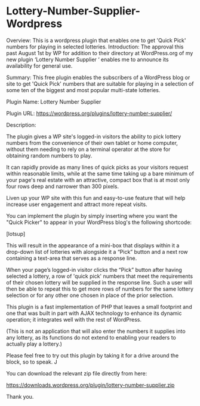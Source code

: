 # Lottery-Number-Supplier-Wordpress
Overview: This is a wordpress plugin that enables one to get 'Quick Pick' numbers for playing in selected lotteries. 
Introduction: The approval this past August 1st by WP for addition to their directory at WordPress.org of my new plugin ‘Lottery Number Supplier ‘ enables me to announce its availability for general use.

Summary:  This free plugin enables the subscribers of a WordPress blog or site to get 'Quick Pick' numbers that are suitable for playing in a selection of some ten of the biggest and most popular multi-state lotteries.

Plugin Name: Lottery Number Supplier

Plugin URL: https://wordpress.org/plugins/lottery-number-supplier/

Description:  

The plugin gives a WP site's logged-in visitors the ability to pick lottery numbers from the convenience of their own tablet or home computer, without them needing to rely on a terminal operator at the store for obtaining random numbers to play.

It can rapidly provide as many lines of quick picks as your visitors request within reasonable limits, while at the same time taking up a bare minimum of your page's real estate with an attractive, compact box that is at most only four rows deep and narrower than 300 pixels.

Liven up your WP site with this fun and easy-to-use feature that will help increase user engagement and attract more repeat visits.

You can implement the plugin by simply inserting where you want the "Quick Picker" to appear in your WordPress blog's the following shortcode:

 [lotsup]  

This will result in the appearance of a mini-box that displays within it a drop-down list of lotteries with alongside it a “Pick” button and a next row containing a text-area that serves as a response line.

When your page’s logged-in visitor clicks the “Pick” button after having selected a lottery, a row of 'quick pick' numbers that meet the requirements of their chosen lottery will be supplied in the response line. Such a user will then be able to repeat this to get more rows of numbers for the same lottery selection or for any other one chosen in place of the prior selection. 

This plugin is a fast implementation of PHP that leaves a small footprint and one that was built in part with AJAX technology to enhance its dynamic operation; it integrates well with the rest of WordPress. 

(This is not an application that will also enter the numbers it supplies into any lottery, as its functions do not extend to enabling your readers to actually play a lottery.)

Please feel free to try out this plugin by taking it for a drive around the block, so to speak.  J

You can download  the relevant zip file directly from here:

https://downloads.wordpress.org/plugin/lottery-number-supplier.zip

Thank you.
